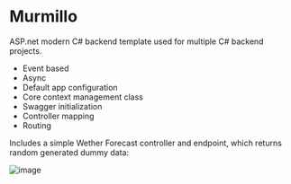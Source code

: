 # Murmillo
 ASP.net modern C# backend template used for multiple C# backend projects.
 
 * Event based
 * Async
 * Default app configuration
 * Core context management class
 * Swagger initialization
 * Controller mapping
 * Routing

 Includes a simple Wether Forecast controller and endpoint, which returns random generated dummy data:

![image](https://user-images.githubusercontent.com/49988901/203772801-5ef67831-7247-4d1a-ac91-3c3173b1f909.png)

